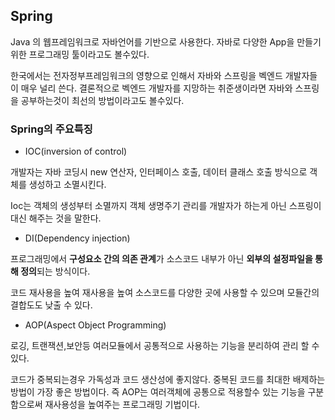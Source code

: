 ## Spring

Java 의 웹프레임워크로 자바언어를 기반으로 사용한다. 자바로 다양한 App을 만들기 위한 프로그래밍 툴이라고도 볼수있다.

한국에서는 전자정부프레임워크의 영향으로 인해서 자바와 스프링을 벡엔드 개발자들이 매우 널리 쓴다. 결론적으로 벡엔드 개발자를 지망하는 취준생이라면 자바와 스프링을 공부하는것이 최선의 방법이라고도 볼수있다.

### Spring의 주요특징

- IOC(inversion of control)

개발자는 자바 코딩시 new 연산자, 인터페이스 호출, 데이터 클래스 호출 방식으로 객체를 생성하고 소멸시킨다.

Ioc는 객체의 생성부터 소멸까지 객체 생명주기 관리를 개발자가 하는게 아닌 스프링이 대신 해주는 것을 말한다.

- DI(Dependency injection)

프로그래밍에서 **구성요소 간의 의존 관계**가 소스코드 내부가 아닌 **외부의 설정파일을 통해 정의**되는 방식이다.

코드 재사용을 높여 재사용을 높여 소스코드를 다양한 곳에 사용할 수 있으며 모듈간의 결합도도 낮출 수 있다.

- AOP(Aspect Object Programming)

로깅, 트랜잭션,보안등 여러모듈에서 공통적으로 사용하는 기능을 분리하여 관리 할 수있다.

코드가 중복되는경우 가독성과 코드 생산성에 좋지않다. 중복된 코드를 최대한 배제하는 방법이 가장 좋은 방법이다. 즉 AOP는 여러객체에 공통으로 적용할수 있는 기능을 구분함으로써 재사용성을 높여주는 프로그래밍 기법이다.
